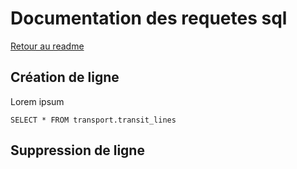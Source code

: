 
# Documentation des requetes sql
[Retour au readme](../../README.md)
## Création de ligne
Lorem ipsum

```
SELECT * FROM transport.transit_lines
```

## Suppression de ligne
